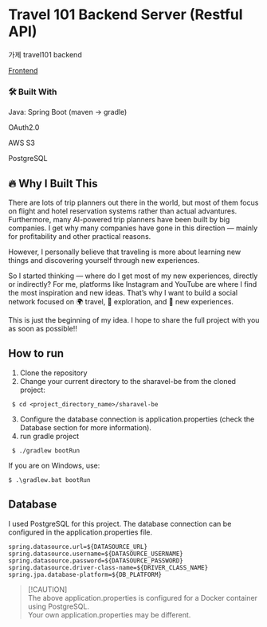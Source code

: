 # Travel 101 Backend Server (Restful API)
가제 travel101 backend

[Frontend](https://github.com/C-Gongja/Travel101)

### 🛠️ Built With 
Java: Spring Boot (maven -> gradle)

OAuth2.0

AWS S3

PostgreSQL

## 🔥 Why I Built This
There are lots of trip planners out there in the world, but most of them focus on flight and hotel reservation systems rather than actual advantures. Furthermore, many AI-powered trip planners have been built by big companies. I get why many companies have gone in this direction — mainly for profitability and other practical reasons.

However, I personally believe that traveling is more about learning new things and discovering yourself through new experiences.

So I started thinking — where do I get most of my new experiences, directly or indirectly? For me, platforms like Instagram and YouTube are where I find the most inspiration and new ideas.
That’s why I want to build a social network focused on 🌍 travel, 🚀 exploration, and 🌱 new experiences.

This is just the beginning of my idea. I hope to share the full project with you as soon as possible!!

## How to run
1. Clone the repository
2. Change your current directory to the sharavel-be from the cloned project:
```
 $ cd <project_directory_name>/sharavel-be
```
3. Configure the database connection is application.properties (check the Database section for more information).
4. run gradle project
```
 $ ./gradlew bootRun
```
If you are on Windows, use:
```
$ .\gradlew.bat bootRun
```

## Database
I used PostgreSQL for this project. The database connection can be configured in the application.properties file.

```
spring.datasource.url=${DATASOURCE_URL}
spring.datasource.username=${DATASOURCE_USERNAME}
spring.datasource.password=${DATASOURCE_PASSWORD}
spring.datasource.driver-class-name=${DRIVER_CLASS_NAME}
spring.jpa.database-platform=${DB_PLATFORM}
```
>[!CAUTION] <br>
>The above application.properties is configured for a Docker container using PostgreSQL. <br>
>Your own application.properties may be different.
